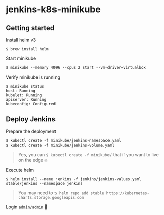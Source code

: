 # jenkins-k8s-minikube

## Getting started

Install helm v3
```shell script
$ brew install helm
```

Start minikube
```shell script
$ minikube --memory 4096 --cpus 2 start --vm-driver=virtualbox
```

Verify minikube is running
```shell script
$ minikube status
host: Running
kubelet: Running
apiserver: Running
kubeconfig: Configured
```

## Deploy Jenkins

Prepare the deployment
```shell script
$ kubectl create -f minikube/jenkins-namespace.yaml
$ kubectl create -f minikube/jenkins-volume.yaml
```

> Yes, you can `$ kubectl create -f minikube/` that if you want to live on the edge 🔥

Execute helm
```shell script
$ helm install --name jenkins -f jenkins/jenkins-values.yaml stable/jenkins --namespace jenkins
```

> You may need to `$ helm repo add stable https://kubernetes-charts.storage.googleapis.com`

Login
`admin/admin` 🚨
